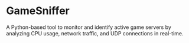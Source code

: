 # GameSniffer
A Python-based tool to monitor and identify active game servers by analyzing CPU usage, network traffic, and UDP connections in real-time.
